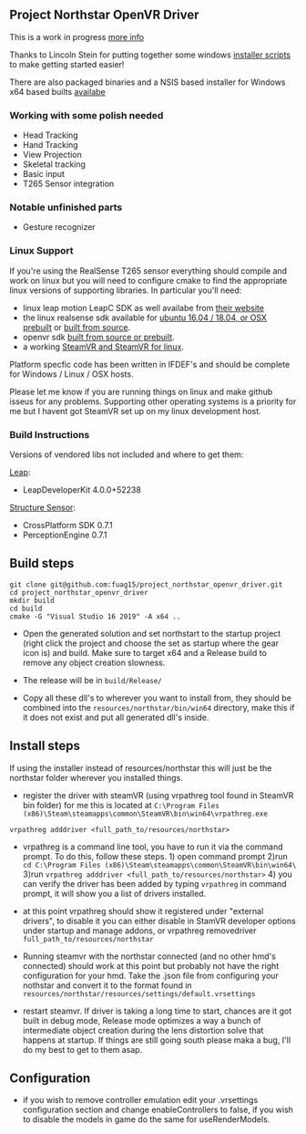 ## Project Northstar OpenVR Driver

This is a work in progress [more info](TODO.md)

Thanks to Lincoln Stein for putting together some windows [installer scripts](https://github.com/ltstein/project_northstar_openvr_driver) to make getting started easier!

There are also packaged binaries and a NSIS based installer for Windows x64 based builts [availabe](https://github.com/fuag15/project_northstar_openvr_driver/releases)

### Working with some polish needed
- Head Tracking
- Hand Tracking
- View Projection
- Skeletal tracking
- Basic input
- T265 Sensor integration

### Notable unfinished parts
- Gesture recognizer

### Linux Support 

If you're using the RealSense T265 sensor everything should compile and work on linux but you will need to configure cmake to find the appropriate linux versions of supporting libraries.
In particular you'll need: 

- linux leap motion LeapC SDK as well availabe from [their website](https://developer.leapmotion.com/sdk-leap-motion-controller/)
- the linux realsense sdk available for [ubuntu 16.04 / 18.04, or OSX prebuilt](https://www.intelrealsense.com/sdk-2/) or [built from source](https://github.com/IntelRealSense/librealsense).
- openvr sdk [built from source or prebuilt](https://github.com/ValveSoftware/openvr).
- a working [SteamVR and SteamVR for linux](https://store.steampowered.com/about/).

Platform specfic code has been written in IFDEF's and should be complete for Windows / Linux / OSX hosts. 

Please let me know if you are running things on linux and make github isseus for any problems. Supporting other operating systems is a priority for me but I havent got SteamVR set up on my linux development host.

### Build Instructions

Versions of vendored libs not included and where to get them:

[Leap](https://developer.leapmotion.com/setup):

- LeapDeveloperKit 4.0.0+52238

[Structure Sensor](https://structure.io/):

- CrossPlatform SDK 0.7.1
- PerceptionEngine 0.7.1

## Build steps

```
git clone git@github.com:fuag15/project_northstar_openvr_driver.git
cd project_northstar_openvr_driver
mkdir build
cd build
cmake -G "Visual Studio 16 2019" -A x64 ..
```

- Open the generated solution and set northstart to the startup project (right click the project and choose the set as startup where the gear icon is) and build. Make sure to target x64 and a Release build to remove any object creation slowness.

- The release will be in `build/Release/`

- Copy all these dll's to wherever you want to install from, they should be combined into the `resources/northstar/bin/win64` directory, make this if it does not exist and put all generated dll's inside.

## Install steps

If using the installer instead of resources/northstar this will just be the northstar folder wherever you installed things.

- register the driver with steamVR (using vrpathreg tool found in SteamVR bin folder) for me this is located at `C:\Program Files (x86)\Steam\steamapps\common\SteamVR\bin\win64\vrpathreg.exe`

```
vrpathreg adddriver <full_path_to/resources/northstar>
```
- vrpathreg is a command line tool, you have to run it via the command prompt. To do this, follow these steps. 
        1) open command prompt
        2)run ` cd C:\Program Files (x86)\Steam\steamapps\common\SteamVR\bin\win64\`
        3)run `vrpathreg adddriver <full_path_to/resources/northstar>`
        4) you can verify the driver has been added by typing `vrpathreg` in command prompt, it will show you a list of drivers installed. 


- at this point vrpathreg should show it registered under "external drivers", to disable it you can either disable in StamVR developer options under startup and manage addons, or vrpathreg removedriver `full_path_to/resources/northstar`

- Running steamvr with the northstar connected (and no other hmd's connected) should work at this point but probably not have the right configuration for your hmd. Take the .json file from configuring your nothstar and convert it to the format found in `resources/northstar/resources/settings/default.vrsettings`

- restart steamvr. If driver is taking a long time to start, chances are it got built in debug mode, Release mode optimizes a way a bunch of intermediate object creation during the lens distortion solve that happens at startup. If things are still going south please maka a bug, I'll do my best to get to them asap.

## Configuration

- if you wish to remove controller emulation edit your .vrsettings configuration section and change enableControllers to false, if you wish to disable the models in game do the same for useRenderModels.
